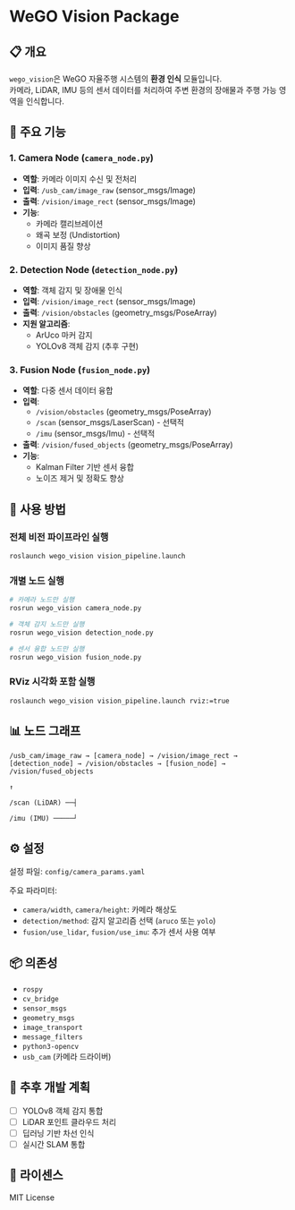 # WeGO Vision Package

## 📋 개요

`wego_vision`은 WeGO 자율주행 시스템의 **환경 인식** 모듈입니다.  
카메라, LiDAR, IMU 등의 센서 데이터를 처리하여 주변 환경의 장애물과 주행 가능 영역을 인식합니다.

## 🎯 주요 기능

### 1. **Camera Node** (`camera_node.py`)
- **역할**: 카메라 이미지 수신 및 전처리
- **입력**: `/usb_cam/image_raw` (sensor_msgs/Image)
- **출력**: `/vision/image_rect` (sensor_msgs/Image)
- **기능**:
  - 카메라 캘리브레이션
  - 왜곡 보정 (Undistortion)
  - 이미지 품질 향상

### 2. **Detection Node** (`detection_node.py`)
- **역할**: 객체 감지 및 장애물 인식
- **입력**: `/vision/image_rect` (sensor_msgs/Image)
- **출력**: `/vision/obstacles` (geometry_msgs/PoseArray)
- **지원 알고리즘**:
  - ArUco 마커 감지
  - YOLOv8 객체 감지 (추후 구현)

### 3. **Fusion Node** (`fusion_node.py`)
- **역할**: 다중 센서 데이터 융합
- **입력**:
  - `/vision/obstacles` (geometry_msgs/PoseArray)
  - `/scan` (sensor_msgs/LaserScan) - 선택적
  - `/imu` (sensor_msgs/Imu) - 선택적
- **출력**: `/vision/fused_objects` (geometry_msgs/PoseArray)
- **기능**:
  - Kalman Filter 기반 센서 융합
  - 노이즈 제거 및 정확도 향상

## 🚀 사용 방법

### 전체 비전 파이프라인 실행
```bash
roslaunch wego_vision vision_pipeline.launch
```

### 개별 노드 실행
```bash
# 카메라 노드만 실행
rosrun wego_vision camera_node.py

# 객체 감지 노드만 실행
rosrun wego_vision detection_node.py

# 센서 융합 노드만 실행
rosrun wego_vision fusion_node.py
```

### RViz 시각화 포함 실행
```bash
roslaunch wego_vision vision_pipeline.launch rviz:=true
```

## 📊 노드 그래프

```
/usb_cam/image_raw → [camera_node] → /vision/image_rect → [detection_node] → /vision/obstacles → [fusion_node] → /vision/fused_objects
                                                                                                    ↑
                                                                                    /scan (LiDAR) ──┤
                                                                                    /imu (IMU) ─────┘
```

## ⚙️ 설정

설정 파일: `config/camera_params.yaml`

주요 파라미터:
- `camera/width`, `camera/height`: 카메라 해상도
- `detection/method`: 감지 알고리즘 선택 (`aruco` 또는 `yolo`)
- `fusion/use_lidar`, `fusion/use_imu`: 추가 센서 사용 여부

## 📦 의존성

- `rospy`
- `cv_bridge`
- `sensor_msgs`
- `geometry_msgs`
- `image_transport`
- `message_filters`
- `python3-opencv`
- `usb_cam` (카메라 드라이버)

## 🔧 추후 개발 계획

- [ ] YOLOv8 객체 감지 통합
- [ ] LiDAR 포인트 클라우드 처리
- [ ] 딥러닝 기반 차선 인식
- [ ] 실시간 SLAM 통합

## 📝 라이센스

MIT License


